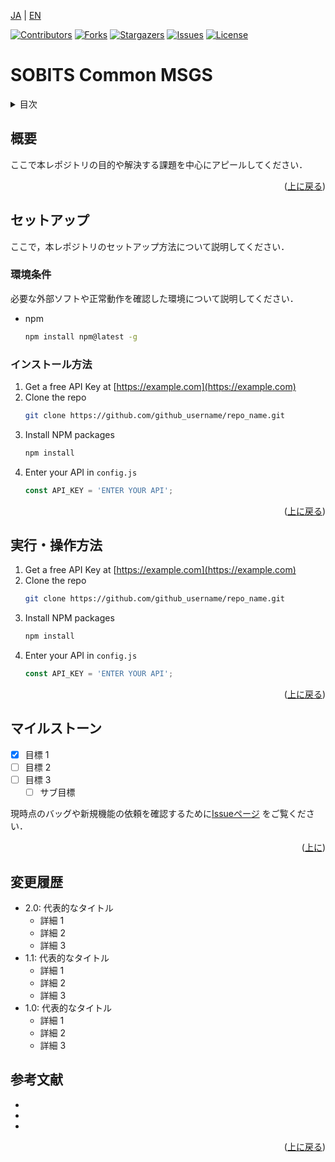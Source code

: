 <a name="readme-top"></a>

[JA](README.md) | [EN](README.en.md)

[![Contributors][contributors-shield]][contributors-url]
[![Forks][forks-shield]][forks-url]
[![Stargazers][stars-shield]][stars-url]
[![Issues][issues-shield]][issues-url]
[![License][license-shield]][license-url]

# SOBITS Common MSGS

<!-- 目次 -->
<details>
  <summary>目次</summary>
  <ol>
    <li>
      <a href="#概要">概要</a>
    </li>
    <li>
      <a href="#環境構築">環境構築</a>
      <ul>
        <li><a href="#環境条件">環境条件</a></li>
        <li><a href="#インストール方法">インストール方法</a></li>
      </ul>
    </li>
    <li><a href="#実行・操作方法">実行・操作方法</a></li>
    <li><a href="#マイルストーン">マイルストーン</a></li>
    <li><a href="#変更履歴">変更履歴</a></li>
    <!-- <li><a href="#contributing">Contributing</a></li> -->
    <!-- <li><a href="#license">License</a></li> -->
    <li><a href="#参考文献">参考文献</a></li>
  </ol>
</details>



<!-- レポジトリの概要 -->
## 概要

<!-- [![Product Name Screen Shot][product-screenshot]](https://example.com) -->

ここで本レポジトリの目的や解決する課題を中心にアピールしてください．

<p align="right">(<a href="#readme-top">上に戻る</a>)</p>



<!-- セットアップ -->
## セットアップ

ここで，本レポジトリのセットアップ方法について説明してください．

### 環境条件

必要な外部ソフトや正常動作を確認した環境について説明してください．
* npm
  ```sh
  npm install npm@latest -g
  ```

### インストール方法

1. Get a free API Key at [https://example.com](https://example.com)
2. Clone the repo
   ```sh
   git clone https://github.com/github_username/repo_name.git
   ```
3. Install NPM packages
   ```sh
   npm install
   ```
4. Enter your API in `config.js`
   ```js
   const API_KEY = 'ENTER YOUR API';
   ```

<p align="right">(<a href="#readme-top">上に戻る</a>)</p>



<!-- 実行・操作方法 -->
## 実行・操作方法

<!-- デモの実行方法やスクリーンショットがあるとわかりやすくなるでしょう -->
1. Get a free API Key at [https://example.com](https://example.com)
2. Clone the repo
   ```sh
   git clone https://github.com/github_username/repo_name.git
   ```
3. Install NPM packages
   ```sh
   npm install
   ```
4. Enter your API in `config.js`
   ```js
   const API_KEY = 'ENTER YOUR API';
   ```

<p align="right">(<a href="#readme-top">上に戻る</a>)</p>



<!-- マイルストーン -->
## マイルストーン

- [x] 目標 1
- [ ] 目標 2
- [ ] 目標 3
    - [ ] サブ目標

現時点のバッグや新規機能の依頼を確認するために[Issueページ][license-url] をご覧ください．

<p align="right">(<a href="#readme-top">上に</a>)</p>



<!-- 変更履歴 -->
## 変更履歴

- 2.0: 代表的なタイトル
  - 詳細 1
  - 詳細 2
  - 詳細 3
- 1.1: 代表的なタイトル
  - 詳細 1
  - 詳細 2
  - 詳細 3
- 1.0: 代表的なタイトル
  - 詳細 1
  - 詳細 2
  - 詳細 3

<!-- CONTRIBUTING -->
<!-- ## Contributing

Contributions are what make the open source community such an amazing place to learn, inspire, and create. Any contributions you make are **greatly appreciated**.

If you have a suggestion that would make this better, please fork the repo and create a pull request. You can also simply open an issue with the tag "enhancement".
Don't forget to give the project a star! Thanks again!

1. Fork the Project
2. Create your Feature Branch (`git checkout -b feature/AmazingFeature`)
3. Commit your Changes (`git commit -m 'Add some AmazingFeature'`)
4. Push to the Branch (`git push origin feature/AmazingFeature`)
5. Open a Pull Request

<p align="right">(<a href="#readme-top">上に戻る</a>)</p> -->



<!-- LICENSE -->
<!-- ## License

Distributed under the MIT License. See `LICENSE.txt` for more information.

<p align="right">(<a href="#readme-top">上に戻る</a>)</p> -->



<!-- 参考文献 -->
## 参考文献

* []()
* []()
* []()

<p align="right">(<a href="#readme-top">上に戻る</a>)</p>



<!-- MARKDOWN LINKS & IMAGES -->
<!-- https://www.markdownguide.org/basic-syntax/#reference-style-links -->
[contributors-shield]: https://img.shields.io/github/contributors/TeamSOBITS/sobits_common_msgs.svg?style=for-the-badge
[contributors-url]: https://github.com/TeamSOBITS/sobits_common_msgs/graphs/contributors
[forks-shield]: https://img.shields.io/github/forks/TeamSOBITS/sobits_common_msgs.svg?style=for-the-badge
[forks-url]: https://github.com/TeamSOBITS/sobits_common_msgs/network/members
[stars-shield]: https://img.shields.io/github/stars/TeamSOBITS/sobits_common_msgs.svg?style=for-the-badge
[stars-url]: https://github.com/TeamSOBITS/sobits_common_msgs/stargazers
[issues-shield]: https://img.shields.io/github/issues/TeamSOBITS/sobits_common_msgs.svg?style=for-the-badge
[issues-url]: https://github.com/TeamSOBITS/sobits_common_msgs/issues
[license-shield]: https://img.shields.io/github/license/TeamSOBITS/sobits_common_msgs.svg?style=for-the-badge
[license-url]: https://github.com/TeamSOBITS/sobits_common_msgs/blob/master/LICENSE.txt